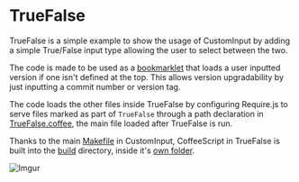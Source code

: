 # TrueFalse

TrueFalse is a simple example to show the usage of CustomInput by adding a simple True/False input type allowing the
user to select between the two.

The code is made to be used as a
[bookmarklet](https://github.com/CodeLenny/CustomInput/blob/master/example/truefalse/bookmarklet.coffee)
that loads a user inputted version if one isn't defined at the top.  This allows version upgradability by
just inputting a commit number or version tag.

The code loads the other files inside TrueFalse by configuring Require.js to serve files marked as part of `TrueFalse`
through a path declaration in 
[TrueFalse.coffee](https://github.com/CodeLenny/CustomInput/blob/master/example/truefalse/TrueFalse.coffee),
the main file loaded after TrueFalse is run.

Thanks to the main [Makefile](https://github.com/CodeLenny/CustomInput/blob/master/Makefile) in CustomInput,
CoffeeScript in TrueFalse is built into the
[build](https://github.com/CodeLenny/CustomInput/tree/master/build) directory,
inside it's [own folder](https://github.com/CodeLenny/CustomInput/tree/master/build/example/truefalse).

![Imgur](http://i.imgur.com/iybYA3i.png)
